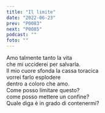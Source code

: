 ```yaml
---
title: "Il limite"
date: "2022-06-23"
prev: "P0083"
next: "P0085"
podcast: ""
foto: ""
---
```


Amo talmente tanto la vita  
che mi ucciderei per salvarla.  
Il mio cuore sfonda la cassa toracica  
vorrei farlo esplodere  
dentro a coloro che amo.  
Come posso limitare questo?  
come posso mettere un confine?  
Quale diga è in grado di contenermi?
